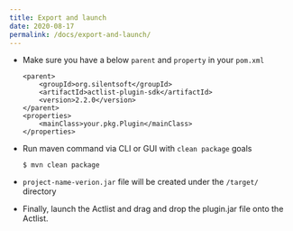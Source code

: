 ```yaml
---
title: Export and launch
date: 2020-08-17
permalink: /docs/export-and-launch/
---
```


* Make sure you have a below `parent` and `property` in your `pom.xml`
  ```
  <parent>
      <groupId>org.silentsoft</groupId>
      <artifactId>actlist-plugin-sdk</artifactId>
      <version>2.2.0</version>
  </parent>
  <properties>
      <mainClass>your.pkg.Plugin</mainClass>
  </properties>
  ```

* Run maven command via CLI or GUI with `clean package` goals
  ```
  $ mvn clean package
  ```

* `project-name-verion.jar` file will be created under the `/target/` directory

* Finally, launch the Actlist and drag and drop the plugin.jar file onto the Actlist.